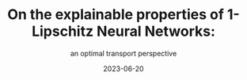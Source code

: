 ---
layout: post
title:  "On the explainable properties of 1-Lipschitz Neural Networks:"
subtitle: "an optimal transport perspective"
authors: "Mathieu Serrurier, Franck Mamalet, Thomas Fel, Louis Béthune, Thibaut Boissin"
conference: "preprint"
paper: https://arxiv.org/abs/2206.06854
date:   2023-06-20
categories: [articles]
image: /assets/images/otnnteaser.png
---